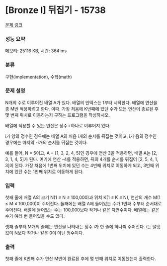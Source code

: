 # [Bronze I] 뒤집기 - 15738 

[문제 링크](https://www.acmicpc.net/problem/15738) 

### 성능 요약

메모리: 25116 KB, 시간: 364 ms

### 분류

구현(implementation), 수학(math)

### 문제 설명

<p>N개의 수로 이루어진 배열 A가 있다. 배열의 인덱스는 1부터 시작한다. 배열에 연산을 총 M번 적용하려고 한다. 이때, 가장 처음에 K번째에 있던 수가 모든 연산이 종료된 후 몇 번째 위치로 이동하는지 구하는 프로그램을 작성하시오.</p>

<p>배열에 적용할 수 있는 연산은 정수 i 하나로 이루어져 있다.</p>

<p>i가 양의 정수인 경우에는 배열 A의 처음 i개의 순서를 뒤집는 것이고, i가 음의 정수인 경우에는 마지막 -i개의 순서를 뒤집는 것이다.</p>

<p>예를 들어, N = 5이고, A = [1, 3, 2, 4, 5]인 경우에 연산 3을 적용하면, 배열 A는 [2, 3, 1, 4, 5]가 된다. 여기에 연산 -4를 적용하면, 뒤의 4개를 순서를 뒤집어 [2, 5, 4, 1, 3]이 된다. 가장 처음에 1번째 위치에 있던 수는 4번째 위치로 이동하게 되고, 3번째 위치에 있던 수는 1번째 위치로 이동하게 된다.</p>

### 입력 

 <p>첫째 줄에 배열 A의 크기 N(1 ≤ N ≤ 100,000)과 위치 K(1 ≤ K ≤ N), 연산의 개수 M(1 ≤ M ≤ 100,000)이 주어진다. 둘째에는 배열 A에 들어있는 수가 1번째 수부터 순서대로 주어진다. 배열에 들어있는 수는 100,000보다 작거나 같은 자연수이다. 배열에는 같은 수가 여러 번 들어있을 수도 있다.</p>

<p>셋째 줄부터 M개의 줄에는 연산을 나타내는 정수 i가 한 줄에 하나씩 주어진다. i는 절댓값이 N보다 작거나 같은 0이 아닌 정수이다.</p>

### 출력 

 <p>첫째 줄에 K번째 수가 연산 M번이 완료된 후에 몇 번째 위치로 이동했는지 출력한다.</p>

